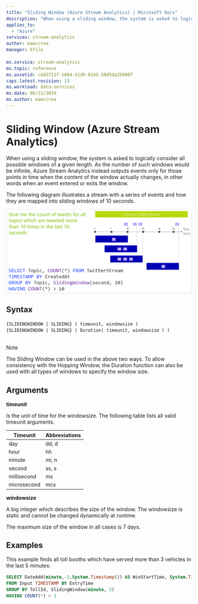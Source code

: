 ```yaml
---
title: "Sliding Window (Azure Stream Analytics) | Microsoft Docs"
description: "When using a sliding window, the system is asked to logically consider all possible windows of a given length."
applies_to: 
  - "Azure"
services: stream-analytics
author: mamccrea
manager: kfile

ms.service: stream-analytics
ms.topic: reference
ms.assetid: cd42711f-1064-41d9-8165-58d5da25008f
caps.latest.revision: 13
ms.workload: data-services
ms.date: 06/21/2019
ms.author: mamccrea
---
```

# Sliding Window (Azure Stream Analytics)
  When using a sliding window, the system is asked to logically consider all possible windows of a given length. As the number of such windows would be infinite, Azure Stream Analytics instead outputs events only for those points in time when the content of the window actually changes, in other words when an event entered or exits the window.  

The following diagram illustrates a stream with a series of events and how they are mapped into sliding windows of 10 seconds.

 ![Stream Analytics 10 second sliding window](media/sliding-window-azure-stream-analytics/streamanalytics-slidingwindow.png "Stream Analytics 10 second sliding window")
  
## Syntax  
  
```SQL   
{SLIDINGWINDOW | SLIDING} ( timeunit, windowsize )   
{SLIDINGWINDOW | SLIDING} ( Duration( timeunit, windowsize ) )  
  
```  
  
> [!NOTE]  
>  The Sliding Window can be used in the above two ways. To allow consistency with the Hopping Window, the Duration function can also be used with all types of windows to specify the window size.  
  
## Arguments  
 **timeunit**  
  
 Is the unit of time for the windowsize. The following table lists all valid timeunit arguments.  
  
|Timeunit|Abbreviations|  
|--------------|-------------------|  
|day|dd, d|  
|hour|hh|  
|minute|mi, n|  
|second|ss, s|  
|millisecond|ms|  
|microsecond|mcs|  
  
 **windowsize**  
  
 A big integer which describes the size of the window. The windowsize is static and cannot be changed dynamically at runtime.  
  
 The maximum size of the window in all cases is 7 days.  
  
## Examples  
 This example finds all toll booths which have served more than 3 vehicles in the last 5 minutes:  
  
```SQL  
SELECT DateAdd(minute,-5,System.Timestamp()) AS WinStartTime, System.Timestamp() AS WinEndTime, TollId, COUNT(*)   
FROM Input TIMESTAMP BY EntryTime  
GROUP BY TollId, SlidingWindow(minute, 5)  
HAVING COUNT(*) > 3  
  
```  
  
  
